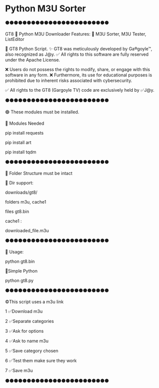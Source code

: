 # Python M3U Sorter
⚫⚫⚫⚫⚫⚫⚫⚫⚫⚫⚫⚫⚫⚫⚫⚫⚫⚫⚫⚫⚫⚫⚫⚫

GT8
🔳 Python M3U Downloader
Features:
🔳 M3U Sorter, M3U Tester, ListEditor

🔐 GT8 Python Script.
✨ GT8 was meticulously developed by Ga®goyle™,
also recognized as J@y. 
✅ All rights to this software are fully reserved
under the Apache License.

❌ Users do not possess the rights to modify,
share, or engage with this software in any form. 
❌ Furthermore, its use for educational purposes is
prohibited due to inherent risks associated with cybersecurity.

✅ All rights to the GT8 (Gargoyle TV) code are
exclusively held by ✅J@y.

⚫⚫⚫⚫⚫⚫⚫⚫⚫⚫⚫⚫⚫⚫⚫⚫⚫⚫⚫⚫⚫⚫⚫⚫

🟢 These modules must be installed.

🔳 Modules Needed 

   pip install requests
   
   pip install art
   
   pip install tqdm

⚫⚫⚫⚫⚫⚫⚫⚫⚫⚫⚫⚫⚫⚫⚫⚫⚫⚫⚫⚫⚫⚫⚫⚫


🔴 Folder Structure must be intact

🔴 Dir support: 

   downloads/gt8/
   
   folders m3u, cache1
   
   files gt8.bin
   
   
   cache1 : 
   
   downloaded_file.m3u
   
⚫⚫⚫⚫⚫⚫⚫⚫⚫⚫⚫⚫⚫⚫⚫⚫⚫⚫⚫⚫⚫⚫⚫⚫

   
🔴 Usage:

python gt8.bin

🔴Simple Python

python gt8.py

⚫⚫⚫⚫⚫⚫⚫⚫⚫⚫⚫⚫⚫⚫⚫⚫⚫⚫⚫⚫⚫⚫⚫⚫


©️This script uses a m3u link

1 ✅Download m3u

2 ✅Separate categories

3 ✅Ask for options

4 ✅Ask to name m3u

5 ✅Save category chosen

6 ✅Test them make sure they work

7 ✅Save m3u

⚫⚫⚫⚫⚫⚫⚫⚫⚫⚫⚫⚫⚫⚫⚫⚫⚫⚫⚫⚫⚫⚫⚫⚫
